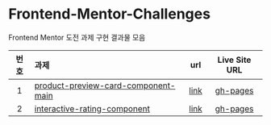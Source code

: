 # Frontend-Mentor-Challenges
Frontend Mentor 도전 과제 구현 결과물 모음

| 번호 | 과제 | url | Live Site URL |
|:---:|:---|:---:|:---:|
| 1 | [product-preview-card-component-main](https://www.frontendmentor.io/challenges/product-preview-card-component-GO7UmttRfa) | [link](https://github.com/wjdwjdtn92/Frontend-Mentor-Challenges/tree/main/product-preview-card-component-main) | [gh-pages](https://wjdwjdtn92.github.io/Frontend-Mentor-Challenges/product-preview-card-component-main/) |
| 2 | [interactive-rating-component](https://www.frontendmentor.io/challenges/interactive-rating-component-koxpeBUmI) | [link](https://github.com/wjdwjdtn92/Frontend-Mentor-Challenges/tree/main/interactive-rating-component-main) | [gh-pages](https://wjdwjdtn92.github.io/Frontend-Mentor-Challenges/interactive-rating-component-main/) |
